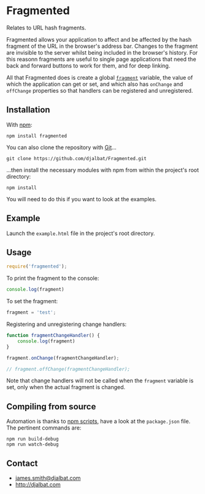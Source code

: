 # Fragmented

Relates to URL hash fragments.

Fragmented allows your application to affect and be affected by the hash fragment of the URL in the browser's address bar. Changes to the fragment are invisible to the server whilst being included in the browser's history. For this reasonn fragments are useful to single page applications that need the back and forward buttons to work for them, and for deep linking.

All that Fragmented does is create a global [`fragment`](https://github.com/djalbat/Fragmented/blob/master/es6/fragmented.js) variable, the value of which the application can get or set, and which also has `onChange` and `offChange` properties so that handlers can be registered and unregistered.

## Installation

With [npm](https://www.npmjs.com/):

    npm install fragmented

You can also clone the repository with [Git](https://git-scm.com/)...

    git clone https://github.com/djalbat/Fragmented.git

...then install the necessary modules with npm from within the project's root directory:

    npm install

You will need to do this if you want to look at the examples.

## Example

Launch the `example.html` file in the project's root directory.

## Usage

```js
require('fragmented');
```

To print the fragment to the console:

```js
console.log(fragment)
```

To set the fragment:

```js
fragment = 'test';
```

Registering and unregistering change handlers:

```js
function fragmentChangeHandler() {
    console.log(fragment)
}

fragment.onChange(fragmentChangeHandler);

// fragment.offChange(fragmentChangeHandler);
```

Note that change handlers will not be called when the `fragment` variable is set, only when the actual fragment is changed. 

## Compiling from source

Automation is thanks to [npm scripts](https://docs.npmjs.com/misc/scripts), have a look at the `package.json` file. The pertinent commands are:

    npm run build-debug
    npm run watch-debug

## Contact

- james.smith@djalbat.com
- http://djalbat.com
